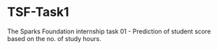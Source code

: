 # TSF-Task1
The Sparks Foundation internship task 01 - Prediction of student score based on the no. of study hours.

